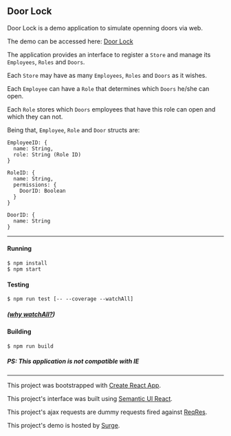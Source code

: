 ## Door Lock


Door Lock is a demo application to simulate openning doors via web.

The demo can be accessed here: [Door Lock](http://door-lock.surge.sh/)

The application provides an interface to register a `Store` and manage its `Employees`, `Roles` and `Doors`. 

Each `Store` may have as many `Employees`, `Roles` and `Doors` as it wishes.

Each `Employee` can have a `Role` that determines which `Doors` he/she can open.

Each `Role` stores which `Doors` employees that have this role can open and which they can not.

Being that, `Employee`, `Role` and `Door` structs are:

```
EmployeeID: {
  name: String,
  role: String (Role ID)
}
```

```
RoleID: {
  name: String,
  permissions: {
    DoorID: Boolean
  }
}
```

```
DoorID: {
  name: String
}
```

----

#### Running
```
$ npm install
$ npm start
```

#### Testing
```
$ npm run test [-- --coverage --watchAll]
```
##### ([why watchAll?](https://github.com/facebook/create-react-app/issues/6888))

#### Building
```
$ npm run build
```

##### PS: This application is not compatible with IE

----
This project was bootstrapped with [Create React App](https://github.com/facebook/create-react-app).

This project's interface was built using [Semantic UI React](https://react.semantic-ui.com/).

This project's ajax requests are dummy requests fired against [ReqRes](https://reqres.in).

This project's demo is hosted by [Surge](https://surge.sh/).
